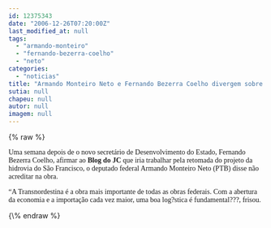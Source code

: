 ```yaml
---
id: 12375343
date: "2006-12-26T07:20:00Z"
last_modified_at: null
tags:
  - "armando-monteiro"
  - "fernando-bezerra-coelho"
  - "neto"
categories:
  - "noticias"
title: "Armando Monteiro Neto e Fernando Bezerra Coelho divergem sobre hidrovia"
sutia: null
chapeu: null
autor: null
imagem: null
---
```

{\% raw %}
<p><P><FONT face=Verdana>Uma semana depois de o novo secretário de Desenvolvimento do Estado, Fernando Bezerra Coelho, afirmar ao <STRONG>Blog do JC</STRONG> que iria trabalhar pela retomada do projeto da hidrovia do São Francisco, o deputado federal Armando Monteiro Neto (PTB) disse não acreditar na obra.</FONT></P></p>
<p><P><FONT face=Verdana>“A Transnordestina é a obra mais importante de todas as obras federais. Com a abertura da economia e a importação cada vez maior, uma boa log?stica é fundamental???, frisou.</FONT></P> </p>
{\% endraw %}